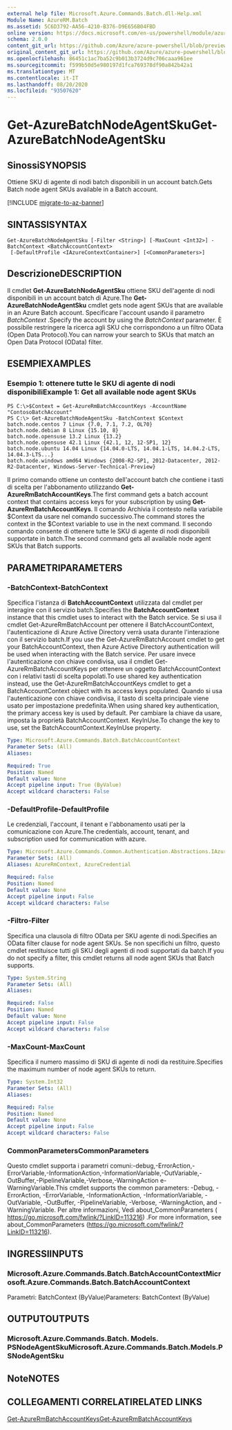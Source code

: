 ```yaml
---
external help file: Microsoft.Azure.Commands.Batch.dll-Help.xml
Module Name: AzureRM.Batch
ms.assetid: 5C6D3792-AA56-4210-B376-D9E656B04FBD
online version: https://docs.microsoft.com/en-us/powershell/module/azurerm.batch/get-azurebatchnodeagentsku
schema: 2.0.0
content_git_url: https://github.com/Azure/azure-powershell/blob/preview/src/ResourceManager/AzureBatch/Commands.Batch/help/Get-AzureBatchNodeAgentSku.md
original_content_git_url: https://github.com/Azure/azure-powershell/blob/preview/src/ResourceManager/AzureBatch/Commands.Batch/help/Get-AzureBatchNodeAgentSku.md
ms.openlocfilehash: 86451c1ac7ba52c9b013b3724d9c706caaa961ee
ms.sourcegitcommit: f599b50d5e980197d1fca769378df90a842b42a1
ms.translationtype: MT
ms.contentlocale: it-IT
ms.lasthandoff: 08/20/2020
ms.locfileid: "93507620"
---
```

# <span data-ttu-id="a2bcf-101">Get-AzureBatchNodeAgentSku</span><span class="sxs-lookup"><span data-stu-id="a2bcf-101">Get-AzureBatchNodeAgentSku</span></span>

## <span data-ttu-id="a2bcf-102">Sinossi</span><span class="sxs-lookup"><span data-stu-id="a2bcf-102">SYNOPSIS</span></span>
<span data-ttu-id="a2bcf-103">Ottiene SKU di agente di nodi batch disponibili in un account batch.</span><span class="sxs-lookup"><span data-stu-id="a2bcf-103">Gets Batch node agent SKUs available in a Batch account.</span></span>

[!INCLUDE [migrate-to-az-banner](../../includes/migrate-to-az-banner.md)]

## <span data-ttu-id="a2bcf-104">SINTASSI</span><span class="sxs-lookup"><span data-stu-id="a2bcf-104">SYNTAX</span></span>

```
Get-AzureBatchNodeAgentSku [-Filter <String>] [-MaxCount <Int32>] -BatchContext <BatchAccountContext>
 [-DefaultProfile <IAzureContextContainer>] [<CommonParameters>]
```

## <span data-ttu-id="a2bcf-105">Descrizione</span><span class="sxs-lookup"><span data-stu-id="a2bcf-105">DESCRIPTION</span></span>
<span data-ttu-id="a2bcf-106">Il cmdlet **Get-AzureBatchNodeAgentSku** ottiene SKU dell'agente di nodi disponibili in un account batch di Azure.</span><span class="sxs-lookup"><span data-stu-id="a2bcf-106">The **Get-AzureBatchNodeAgentSku** cmdlet gets node agent SKUs that are available in an Azure Batch account.</span></span>
<span data-ttu-id="a2bcf-107">Specificare l'account usando il parametro *BatchContext* .</span><span class="sxs-lookup"><span data-stu-id="a2bcf-107">Specify the account by using the *BatchContext* parameter.</span></span>
<span data-ttu-id="a2bcf-108">È possibile restringere la ricerca agli SKU che corrispondono a un filtro OData (Open Data Protocol).</span><span class="sxs-lookup"><span data-stu-id="a2bcf-108">You can narrow your search to SKUs that match an Open Data Protocol (OData) filter.</span></span>

## <span data-ttu-id="a2bcf-109">ESEMPI</span><span class="sxs-lookup"><span data-stu-id="a2bcf-109">EXAMPLES</span></span>

### <span data-ttu-id="a2bcf-110">Esempio 1: ottenere tutte le SKU di agente di nodi disponibili</span><span class="sxs-lookup"><span data-stu-id="a2bcf-110">Example 1: Get all available node agent SKUs</span></span>
```
PS C:\>$Context = Get-AzureRmBatchAccountKeys -AccountName "ContosoBatchAccount"
PS C:\> Get-AzureBatchNodeAgentSku -BatchContext $Context 
batch.node.centos 7 Linux {7.0, 7.1, 7.2, OL70} 
batch.node.debian 8 Linux {15.10, 8} 
batch.node.opensuse 13.2 Linux {13.2} 
batch.node.opensuse 42.1 Linux {42.1, 12, 12-SP1, 12} 
batch.node.ubuntu 14.04 Linux {14.04.0-LTS, 14.04.1-LTS, 14.04.2-LTS, 14.04.3-LTS...} 
batch.node.windows amd64 Windows {2008-R2-SP1, 2012-Datacenter, 2012-R2-Datacenter, Windows-Server-Technical-Preview}
```

<span data-ttu-id="a2bcf-111">Il primo comando ottiene un contesto dell'account batch che contiene i tasti di scelta per l'abbonamento utilizzando **Get-AzureRmBatchAccountKeys**.</span><span class="sxs-lookup"><span data-stu-id="a2bcf-111">The first command gets a batch account context that contains access keys for your subscription by using **Get-AzureRmBatchAccountKeys**.</span></span>
<span data-ttu-id="a2bcf-112">Il comando Archivia il contesto nella variabile $Context da usare nel comando successivo.</span><span class="sxs-lookup"><span data-stu-id="a2bcf-112">The command stores the context in the $Context variable to use in the next command.</span></span>
<span data-ttu-id="a2bcf-113">Il secondo comando consente di ottenere tutte le SKU di agente di nodi disponibili supportate in batch.</span><span class="sxs-lookup"><span data-stu-id="a2bcf-113">The second command gets all available node agent SKUs that Batch supports.</span></span>

## <span data-ttu-id="a2bcf-114">PARAMETRI</span><span class="sxs-lookup"><span data-stu-id="a2bcf-114">PARAMETERS</span></span>

### <span data-ttu-id="a2bcf-115">-BatchContext</span><span class="sxs-lookup"><span data-stu-id="a2bcf-115">-BatchContext</span></span>
<span data-ttu-id="a2bcf-116">Specifica l'istanza di **BatchAccountContext** utilizzata dal cmdlet per interagire con il servizio batch.</span><span class="sxs-lookup"><span data-stu-id="a2bcf-116">Specifies the **BatchAccountContext** instance that this cmdlet uses to interact with the Batch service.</span></span>
<span data-ttu-id="a2bcf-117">Se si usa il cmdlet Get-AzureRmBatchAccount per ottenere il BatchAccountContext, l'autenticazione di Azure Active Directory verrà usata durante l'interazione con il servizio batch.</span><span class="sxs-lookup"><span data-stu-id="a2bcf-117">If you use the Get-AzureRmBatchAccount cmdlet to get your BatchAccountContext, then Azure Active Directory authentication will be used when interacting with the Batch service.</span></span> <span data-ttu-id="a2bcf-118">Per usare invece l'autenticazione con chiave condivisa, usa il cmdlet Get-AzureRmBatchAccountKeys per ottenere un oggetto BatchAccountContext con i relativi tasti di scelta popolati.</span><span class="sxs-lookup"><span data-stu-id="a2bcf-118">To use shared key authentication instead, use the Get-AzureRmBatchAccountKeys cmdlet to get a BatchAccountContext object with its access keys populated.</span></span> <span data-ttu-id="a2bcf-119">Quando si usa l'autenticazione con chiave condivisa, il tasto di scelta principale viene usato per impostazione predefinita.</span><span class="sxs-lookup"><span data-stu-id="a2bcf-119">When using shared key authentication, the primary access key is used by default.</span></span> <span data-ttu-id="a2bcf-120">Per cambiare la chiave da usare, imposta la proprietà BatchAccountContext. KeyInUse.</span><span class="sxs-lookup"><span data-stu-id="a2bcf-120">To change the key to use, set the BatchAccountContext.KeyInUse property.</span></span>

```yaml
Type: Microsoft.Azure.Commands.Batch.BatchAccountContext
Parameter Sets: (All)
Aliases:

Required: True
Position: Named
Default value: None
Accept pipeline input: True (ByValue)
Accept wildcard characters: False
```

### <span data-ttu-id="a2bcf-121">-DefaultProfile</span><span class="sxs-lookup"><span data-stu-id="a2bcf-121">-DefaultProfile</span></span>
<span data-ttu-id="a2bcf-122">Le credenziali, l'account, il tenant e l'abbonamento usati per la comunicazione con Azure.</span><span class="sxs-lookup"><span data-stu-id="a2bcf-122">The credentials, account, tenant, and subscription used for communication with azure.</span></span>

```yaml
Type: Microsoft.Azure.Commands.Common.Authentication.Abstractions.IAzureContextContainer
Parameter Sets: (All)
Aliases: AzureRmContext, AzureCredential

Required: False
Position: Named
Default value: None
Accept pipeline input: False
Accept wildcard characters: False
```

### <span data-ttu-id="a2bcf-123">-Filtro</span><span class="sxs-lookup"><span data-stu-id="a2bcf-123">-Filter</span></span>
<span data-ttu-id="a2bcf-124">Specifica una clausola di filtro OData per SKU agente di nodi.</span><span class="sxs-lookup"><span data-stu-id="a2bcf-124">Specifies an OData filter clause for node agent SKUs.</span></span>
<span data-ttu-id="a2bcf-125">Se non specifichi un filtro, questo cmdlet restituisce tutti gli SKU degli agenti di nodi supportati da batch.</span><span class="sxs-lookup"><span data-stu-id="a2bcf-125">If you do not specify a filter, this cmdlet returns all node agent SKUs that Batch supports.</span></span>

```yaml
Type: System.String
Parameter Sets: (All)
Aliases:

Required: False
Position: Named
Default value: None
Accept pipeline input: False
Accept wildcard characters: False
```

### <span data-ttu-id="a2bcf-126">-MaxCount</span><span class="sxs-lookup"><span data-stu-id="a2bcf-126">-MaxCount</span></span>
<span data-ttu-id="a2bcf-127">Specifica il numero massimo di SKU di agente di nodi da restituire.</span><span class="sxs-lookup"><span data-stu-id="a2bcf-127">Specifies the maximum number of node agent SKUs to return.</span></span>

```yaml
Type: System.Int32
Parameter Sets: (All)
Aliases:

Required: False
Position: Named
Default value: None
Accept pipeline input: False
Accept wildcard characters: False
```

### <span data-ttu-id="a2bcf-128">CommonParameters</span><span class="sxs-lookup"><span data-stu-id="a2bcf-128">CommonParameters</span></span>
<span data-ttu-id="a2bcf-129">Questo cmdlet supporta i parametri comuni:-debug,-ErrorAction,-ErrorVariable,-InformationAction,-InformationVariable,-OutVariable,-OutBuffer,-PipelineVariable,-Verbose,-WarningAction e-WarningVariable.</span><span class="sxs-lookup"><span data-stu-id="a2bcf-129">This cmdlet supports the common parameters: -Debug, -ErrorAction, -ErrorVariable, -InformationAction, -InformationVariable, -OutVariable, -OutBuffer, -PipelineVariable, -Verbose, -WarningAction, and -WarningVariable.</span></span> <span data-ttu-id="a2bcf-130">Per altre informazioni, Vedi about_CommonParameters ( https://go.microsoft.com/fwlink/?LinkID=113216) .</span><span class="sxs-lookup"><span data-stu-id="a2bcf-130">For more information, see about_CommonParameters (https://go.microsoft.com/fwlink/?LinkID=113216).</span></span>

## <span data-ttu-id="a2bcf-131">INGRESSI</span><span class="sxs-lookup"><span data-stu-id="a2bcf-131">INPUTS</span></span>

### <span data-ttu-id="a2bcf-132">Microsoft.Azure.Commands.Batch.BatchAccountContext</span><span class="sxs-lookup"><span data-stu-id="a2bcf-132">Microsoft.Azure.Commands.Batch.BatchAccountContext</span></span>
<span data-ttu-id="a2bcf-133">Parametri: BatchContext (ByValue)</span><span class="sxs-lookup"><span data-stu-id="a2bcf-133">Parameters: BatchContext (ByValue)</span></span>

## <span data-ttu-id="a2bcf-134">OUTPUT</span><span class="sxs-lookup"><span data-stu-id="a2bcf-134">OUTPUTS</span></span>

### <span data-ttu-id="a2bcf-135">Microsoft.Azure.Commands.Batch. Models. PSNodeAgentSku</span><span class="sxs-lookup"><span data-stu-id="a2bcf-135">Microsoft.Azure.Commands.Batch.Models.PSNodeAgentSku</span></span>

## <span data-ttu-id="a2bcf-136">Note</span><span class="sxs-lookup"><span data-stu-id="a2bcf-136">NOTES</span></span>

## <span data-ttu-id="a2bcf-137">COLLEGAMENTI CORRELATI</span><span class="sxs-lookup"><span data-stu-id="a2bcf-137">RELATED LINKS</span></span>

[<span data-ttu-id="a2bcf-138">Get-AzureRmBatchAccountKeys</span><span class="sxs-lookup"><span data-stu-id="a2bcf-138">Get-AzureRmBatchAccountKeys</span></span>](./Get-AzureRmBatchAccountKeys.md)


